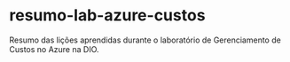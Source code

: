 # resumo-lab-azure-custos
Resumo das lições aprendidas durante o laboratório de Gerenciamento de Custos no Azure na DIO.
